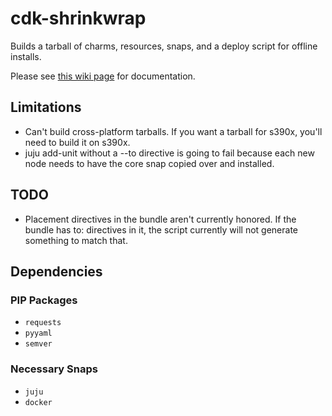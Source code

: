 # cdk-shrinkwrap

Builds a tarball of charms, resources, snaps, and a deploy script for offline installs.

Please see [this wiki page][wiki-page] for documentation.

## Limitations

- Can't build cross-platform tarballs. If you want a tarball for s390x, you'll need to build it on s390x.
- juju add-unit without a --to directive is going to fail because each new node needs to have the core snap 
  copied over and installed.

## TODO

- Placement directives in the bundle aren't currently honored. If the bundle has to: directives in it, 
  the script currently will not generate something to match that.


## Dependencies
### PIP Packages

- `requests`
- `pyyaml`
- `semver`


### Necessary Snaps 

- `juju`
- `docker`

[wiki-page]: https://github.com/juju-solutions/bundle-canonical-kubernetes/wiki/Running-CDK-in-a-restricted-environment#install-cdk-using-cdk-shrinkwrap